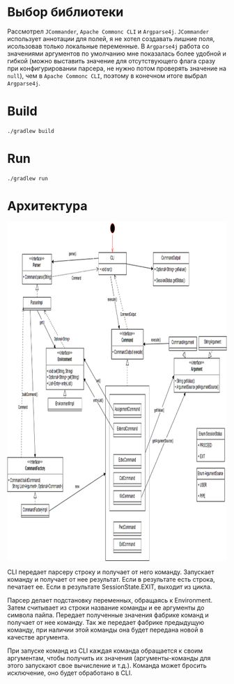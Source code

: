 # Выбор библиотеки
Рассмотрел `JCommander`, `Apache Commonc CLI` и `Argparse4j`.
`JCommander` использует аннотации для полей, я не хотел создавать лишние поля, исользовав только локальные переменные. В `Argparse4j` работа со значениями аргументов по умолчанию мне показалась более удобной и гибкой (можно выставить значение для отсутствующего флага сразу при конфигурировании парсера, не нужно потом проверять значение на `null`), чем в `Apache Commonc CLI`, поэтому в конечном итоге выбрал `Argparse4j`.

# Build
`./gradlew build`

# Run
`./gradlew run`

# Архитектура 
<img src="https://github.com/VadimFarutin/SPbAU-Software-Design/blob/homework01/homework01/CLI_arch.png" width="1106" height="780">

CLI передает парсеру строку и получает от него команду. Запускает команду и получает от нее результат. 
Если в результате есть строка, печатает ее. Если в результате SessionState.EXIT, выходит из цикла.

Парсер делает подстановку переменных, обращаясь к Environment. Затем считывает из строки название команды и ее аргументы до символа пайпа.
Передает полученные значения фабрике команд и получает от нее команду. 
Так же передает фабрике предыдущую команду, при наличии этой команды она будет передана новой в качестве аргумента.

При запуске команд из CLI каждая команда обращается к своим аргументам, чтобы получить их значения
(аргументы-команды для этого запускают свое вычисление и т.д.). Команда может бросить исключение, оно будет обработано в CLI.
